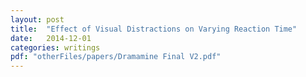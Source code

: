 ```yaml
---
layout: post
title:  "Effect of Visual Distractions on Varying Reaction Time"
date:   2014-12-01
categories: writings
pdf: "otherFiles/papers/Dramamine Final V2.pdf"
---
```


